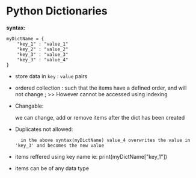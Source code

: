 # Python Dictionaries

**syntax:**
```
myDictName = {
    "key_1" : "value_1"
    "key_2" : "value_2"
    "key_3" : "value_3"
    "key_3" : "value_4"
}
```

- store data in `key` : `value` pairs
- ordered collection :
    such that the items have 
    a defined order, and will not change ;
            >> However cannot be accessed using indexing
                    

- Changable:

    we can change, add or remove items after the dict has been created

- Duplicates not allowed:

        in the above syntax(myDictName) value_4 overwrites the value in 'key_3' and becomes the new value

- items reffered using key name
    ie: 
    print(myDictName["key_1"])

- items can be of any data type


